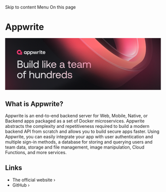 Skip to content
Menu
On this page
# Appwrite ​
![Appwrite](https://raw.githubusercontent.com/appwrite/appwrite/main/public/images/banner.png)
## What is Appwrite? ​
Appwrite is an end-to-end backend server for Web, Mobile, Native, or Backend apps packaged as a set of Docker microservices. Appwrite abstracts the complexity and repetitiveness required to build a modern backend API from scratch and allows you to build secure apps faster.
Using Appwrite, you can easily integrate your app with user authentication and multiple sign-in methods, a database for storing and querying users and team data, storage and file management, image manipulation, Cloud Functions, and more services.
## Links ​
  * The official website ›
  * GitHub ›


